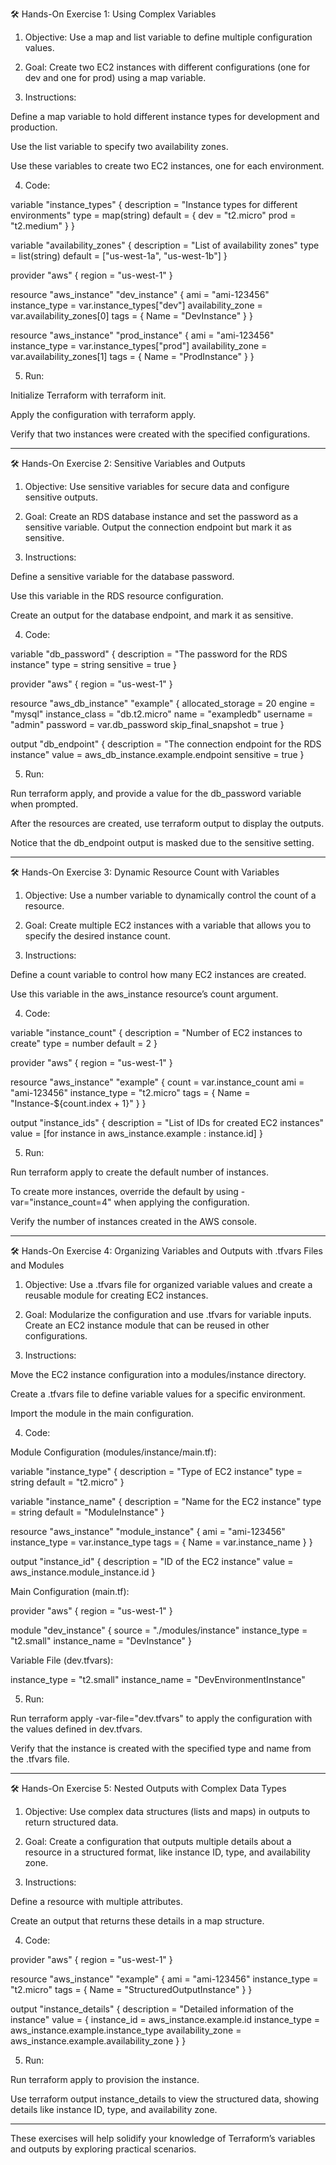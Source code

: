 🛠️ Hands-On Exercise 1: Using Complex Variables

1. Objective: Use a map and list variable to define multiple configuration values.


2. Goal: Create two EC2 instances with different configurations (one for dev and one for prod) using a map variable.


3. Instructions:

Define a map variable to hold different instance types for development and production.

Use the list variable to specify two availability zones.

Use these variables to create two EC2 instances, one for each environment.



4. Code:

variable "instance_types" {
  description = "Instance types for different environments"
  type        = map(string)
  default     = {
    dev  = "t2.micro"
    prod = "t2.medium"
  }
}

variable "availability_zones" {
  description = "List of availability zones"
  type        = list(string)
  default     = ["us-west-1a", "us-west-1b"]
}

provider "aws" {
  region = "us-west-1"
}

resource "aws_instance" "dev_instance" {
  ami           = "ami-123456"
  instance_type = var.instance_types["dev"]
  availability_zone = var.availability_zones[0]
  tags = {
    Name = "DevInstance"
  }
}

resource "aws_instance" "prod_instance" {
  ami           = "ami-123456"
  instance_type = var.instance_types["prod"]
  availability_zone = var.availability_zones[1]
  tags = {
    Name = "ProdInstance"
  }
}


5. Run:

Initialize Terraform with terraform init.

Apply the configuration with terraform apply.

Verify that two instances were created with the specified configurations.





---

🛠️ Hands-On Exercise 2: Sensitive Variables and Outputs

1. Objective: Use sensitive variables for secure data and configure sensitive outputs.


2. Goal: Create an RDS database instance and set the password as a sensitive variable. Output the connection endpoint but mark it as sensitive.


3. Instructions:

Define a sensitive variable for the database password.

Use this variable in the RDS resource configuration.

Create an output for the database endpoint, and mark it as sensitive.



4. Code:

variable "db_password" {
  description = "The password for the RDS instance"
  type        = string
  sensitive   = true
}

provider "aws" {
  region = "us-west-1"
}

resource "aws_db_instance" "example" {
  allocated_storage    = 20
  engine               = "mysql"
  instance_class       = "db.t2.micro"
  name                 = "exampledb"
  username             = "admin"
  password             = var.db_password
  skip_final_snapshot  = true
}

output "db_endpoint" {
  description = "The connection endpoint for the RDS instance"
  value       = aws_db_instance.example.endpoint
  sensitive   = true
}


5. Run:

Run terraform apply, and provide a value for the db_password variable when prompted.

After the resources are created, use terraform output to display the outputs.

Notice that the db_endpoint output is masked due to the sensitive setting.





---

🛠️ Hands-On Exercise 3: Dynamic Resource Count with Variables

1. Objective: Use a number variable to dynamically control the count of a resource.


2. Goal: Create multiple EC2 instances with a variable that allows you to specify the desired instance count.


3. Instructions:

Define a count variable to control how many EC2 instances are created.

Use this variable in the aws_instance resource’s count argument.



4. Code:

variable "instance_count" {
  description = "Number of EC2 instances to create"
  type        = number
  default     = 2
}

provider "aws" {
  region = "us-west-1"
}

resource "aws_instance" "example" {
  count         = var.instance_count
  ami           = "ami-123456"
  instance_type = "t2.micro"
  tags = {
    Name = "Instance-${count.index + 1}"
  }
}

output "instance_ids" {
  description = "List of IDs for created EC2 instances"
  value       = [for instance in aws_instance.example : instance.id]
}


5. Run:

Run terraform apply to create the default number of instances.

To create more instances, override the default by using -var="instance_count=4" when applying the configuration.

Verify the number of instances created in the AWS console.





---

🛠️ Hands-On Exercise 4: Organizing Variables and Outputs with .tfvars Files and Modules

1. Objective: Use a .tfvars file for organized variable values and create a reusable module for creating EC2 instances.


2. Goal: Modularize the configuration and use .tfvars for variable inputs. Create an EC2 instance module that can be reused in other configurations.


3. Instructions:

Move the EC2 instance configuration into a modules/instance directory.

Create a .tfvars file to define variable values for a specific environment.

Import the module in the main configuration.



4. Code:

Module Configuration (modules/instance/main.tf):

variable "instance_type" {
  description = "Type of EC2 instance"
  type        = string
  default     = "t2.micro"
}

variable "instance_name" {
  description = "Name for the EC2 instance"
  type        = string
  default     = "ModuleInstance"
}

resource "aws_instance" "module_instance" {
  ami           = "ami-123456"
  instance_type = var.instance_type
  tags = {
    Name = var.instance_name
  }
}

output "instance_id" {
  description = "ID of the EC2 instance"
  value       = aws_instance.module_instance.id
}

Main Configuration (main.tf):

provider "aws" {
  region = "us-west-1"
}

module "dev_instance" {
  source        = "./modules/instance"
  instance_type = "t2.small"
  instance_name = "DevInstance"
}

Variable File (dev.tfvars):

instance_type = "t2.small"
instance_name = "DevEnvironmentInstance"


5. Run:

Run terraform apply -var-file="dev.tfvars" to apply the configuration with the values defined in dev.tfvars.

Verify that the instance is created with the specified type and name from the .tfvars file.





---

🛠️ Hands-On Exercise 5: Nested Outputs with Complex Data Types

1. Objective: Use complex data structures (lists and maps) in outputs to return structured data.


2. Goal: Create a configuration that outputs multiple details about a resource in a structured format, like instance ID, type, and availability zone.


3. Instructions:

Define a resource with multiple attributes.

Create an output that returns these details in a map structure.



4. Code:

provider "aws" {
  region = "us-west-1"
}

resource "aws_instance" "example" {
  ami           = "ami-123456"
  instance_type = "t2.micro"
  tags = {
    Name = "StructuredOutputInstance"
  }
}

output "instance_details" {
  description = "Detailed information of the instance"
  value = {
    instance_id         = aws_instance.example.id
    instance_type       = aws_instance.example.instance_type
    availability_zone   = aws_instance.example.availability_zone
  }
}


5. Run:

Run terraform apply to provision the instance.

Use terraform output instance_details to view the structured data, showing details like instance ID, type, and availability zone.





---

These exercises will help solidify your knowledge of Terraform’s variables and outputs by exploring practical scenarios.

